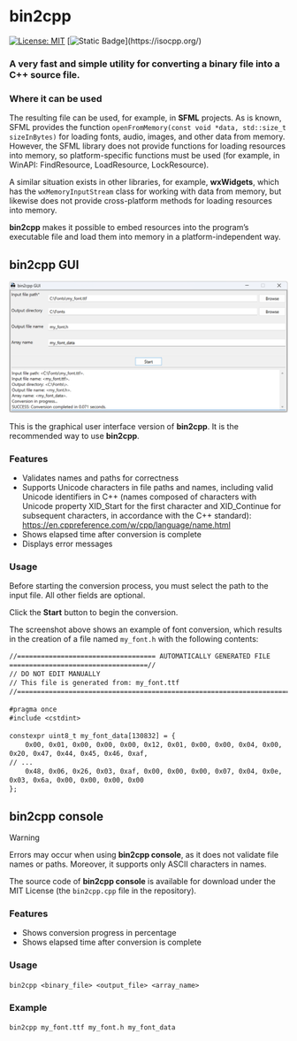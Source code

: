 # bin2cpp
[![License: MIT](https://img.shields.io/badge/license-MIT-blue.svg)](https://opensource.org/licenses/MIT)
[![Static Badge](https://img.shields.io/badge/C%2B%2B-11-blue?)](https://isocpp.org/)

### A very fast and simple utility for converting a binary file into a C++ source file.

### Where it can be used
The resulting file can be used, for example, in **SFML** projects. As is known, SFML provides the function `openFromMemory(const void *data, std::size_t sizeInBytes)` for loading fonts, audio, images,  and other data from memory. However, the SFML library does not provide functions for loading resources into memory, so platform-specific functions must be used (for example, in WinAPI: FindResource, LoadResource, LockResource).

A similar situation exists in other libraries, for example, **wxWidgets**, which has the `wxMemoryInputStream` class for working with data from memory, but likewise does not provide cross-platform methods for loading resources into memory.

**bin2cpp** makes it possible to embed resources into the program’s executable file and load them into memory in a platform-independent way.

## bin2cpp GUI
![alt text](https://github.com/RoyalXXX/bin2cpp/blob/main/_scr.png)

This is the graphical user interface version of **bin2cpp**. It is the recommended way to use **bin2cpp**.

### Features
- Validates names and paths for correctness
- Supports Unicode characters in file paths and names, including valid Unicode identifiers in C++ (names composed of characters with Unicode property XID_Start for the first character and XID_Continue for subsequent characters, in accordance with the C++ standard): https://en.cppreference.com/w/cpp/language/name.html
- Shows elapsed time after conversion is complete
- Displays error messages

### Usage

Before starting the conversion process, you must select the path to the input file. All other fields are optional.

Click the **Start** button to begin the conversion.

The screenshot above shows an example of font conversion, which results in the creation of a file named `my_font.h` with the following contents:

```
//=================================== AUTOMATICALLY GENERATED FILE ===================================//
// DO NOT EDIT MANUALLY
// This file is generated from: my_font.ttf
//====================================================================================================//

#pragma once
#include <cstdint>

constexpr uint8_t my_font_data[130832] = {
	0x00, 0x01, 0x00, 0x00, 0x00, 0x12, 0x01, 0x00, 0x00, 0x04, 0x00, 0x20, 0x47, 0x44, 0x45, 0x46, 0xaf,
// ...
	0x48, 0x06, 0x26, 0x03, 0xaf, 0x00, 0x00, 0x00, 0x07, 0x04, 0x0e, 0x03, 0x6a, 0x00, 0x00, 0x00, 0x00
};
```

## bin2cpp console

> [!WARNING]
> Errors may occur when using **bin2cpp console**, as it does not validate file names or paths. Moreover, it supports only ASCII characters in names.

The source code of **bin2cpp console** is available for download under the MIT License (the `bin2cpp.cpp` file in the repository).

### Features
- Shows conversion progress in percentage
- Shows elapsed time after conversion is complete

### Usage
`bin2cpp <binary_file> <output_file> <array_name>`

### Example
`bin2cpp my_font.ttf my_font.h my_font_data`




